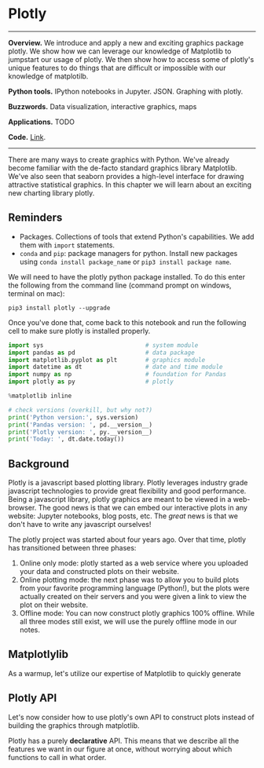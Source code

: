 # Plotly

---
**Overview.**  We introduce and apply a new and exciting graphics package plotly.  We show how we can leverage our knowledge of Matplotlib to jumpstart our usage of plotly. We then show how to access some of plotly's unique features to do things that are difficult or impossible with our knowledge of matplotilb.

**Python tools.**  IPython notebooks in Jupyter. JSON. Graphing with plotly.

**Buzzwords.** Data visualization, interactive graphics, maps

**Applications.**  TODO

**Code.** [Link](https://github.com/DaveBackus/Data_Bootcamp/blob/master/Code/IPython/bootcamp_plotly.ipynb).

---

There are many ways to create graphics with Python. We've already become
familiar with the de-facto standard graphics library Matplotlib. We've also
seen that seaborn provides a high-level interface for drawing attractive
statistical graphics. In this chapter we will learn about an exciting new
charting library plotly.

## Reminders

* Packages.  Collections of tools that extend Python's capabilities. We add them with `import` statements.
* `conda` and `pip`: package managers for python. Install new packages using `conda install package_name` or `pip3 install package name`.

We will need to have the plotly python package installed. To do this enter the
following from the command line (command prompt on windows, terminal on mac):

```shell
pip3 install plotly --upgrade
```

Once you've done that, come back to this notebook and run the following cell to
make sure plotly is installed properly.

```python
import sys                             # system module
import pandas as pd                    # data package
import matplotlib.pyplot as plt        # graphics module
import datetime as dt                  # date and time module
import numpy as np                     # foundation for Pandas
import plotly as py                    # plotly

%matplotlib inline

# check versions (overkill, but why not?)
print('Python version:', sys.version)
print('Pandas version: ', pd.__version__)
print('Plotly version: ', py.__version__)
print('Today: ', dt.date.today())
```

## Background

Plotly is a javascript based plotting library. Plotly leverages industry grade
javascript technologies to provide great flexibility and good performance.
Being a javascript library, plotly graphics are meant to be viewed in a
web-browser. The good news is that we can embed our interactive plots in any
website: Jupyter notebooks, blog posts, etc. The *great* news is that we don't
have to write any javascript ourselves!

The plotly project was started about four years ago. Over that time, plotly has
transitioned between three phases:

1. Online only mode: plotly started as a web service where you uploaded your
data and constructed plots on their website.
2. Online plotting mode: the next phase was to allow you to build plots from
your favorite programming language (Python!), but the plots were actually
created on their servers and you were given a link to view the plot on their
website.
3. Offline mode: You can now construct plotly graphics 100% offline. While all
three modes still exist, we will use the purely offline mode in our notes.

## Matplotlylib

As a warmup, let's utilize our expertise of Matplotlib to quickly generate

## Plotly API

Let's now consider how to use plotly's own API to construct plots instead of
building the graphics through matplotlib.

Plotly has a purely **declarative** API. This means that we describe all the
features we want in our figure at once, without worrying about which functions
to call in what order.
